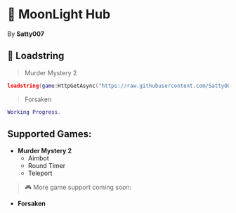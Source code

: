 # 🌙 MoonLight Hub
By **Satty007**

## 📜 Loadstring  
> Murder Mystery 2
```lua
loadstring(game:HttpGetAsync("https://raw.githubusercontent.com/SattyO07/MoonLight-Hub/refs/heads/main/Games/Mm2.lua"))()
```

> Forsaken
```lua
Working Progress.
```

## Supported Games:
- **Murder Mystery 2**
  - Aimbot  
  - Round Timer  
  - Teleport  

> 🎮 More game support coming soon:
 - **Forsaken**
